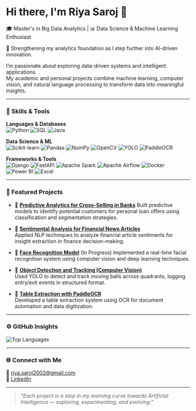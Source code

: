# Hi there, I'm Riya Saroj 👋  

🎓 Master's in Big Data Analytics | 📊 Data Science & Machine Learning Enthusiast

🌱 Strengthening my analytics foundation as I step further into AI-driven innovation.

I’m passionate about exploring data-driven systems and intelligent applications.  
My academic and personal projects combine machine learning, computer vision, and natural language processing to transform data into meaningful insights.  

---

### 🧠 Skills & Tools  

**Languages & Databases**  
![Python](https://img.shields.io/badge/Python-3776AB?logo=python&logoColor=white)
![SQL](https://img.shields.io/badge/SQL-4479A1?logo=postgresql&logoColor=white)
![Java](https://img.shields.io/badge/Java-007396?logo=openjdk&logoColor=white)

**Data Science & ML**  
![Scikit-learn](https://img.shields.io/badge/Scikit--learn-F7931E?logo=scikit-learn&logoColor=white)
![Pandas](https://img.shields.io/badge/Pandas-150458?logo=pandas&logoColor=white)
![NumPy](https://img.shields.io/badge/NumPy-013243?logo=numpy&logoColor=white)
![OpenCV](https://img.shields.io/badge/OpenCV-5C3EE8?logo=opencv&logoColor=white)
![YOLO](https://img.shields.io/badge/YOLO-00FFFF?logo=yolo&logoColor=black)
![PaddleOCR](https://img.shields.io/badge/PaddleOCR-007CFF?logo=paddlepaddle&logoColor=white)

**Frameworks & Tools**  
![Django](https://img.shields.io/badge/Django-092E20?logo=django&logoColor=white)
![FastAPI](https://img.shields.io/badge/FastAPI-009688?logo=fastapi&logoColor=white)
![Apache Spark](https://img.shields.io/badge/Apache_Spark-E25A1C?logo=apachespark&logoColor=white)
![Apache Airflow](https://img.shields.io/badge/Apache_Airflow-017CEE?logo=apacheairflow&logoColor=white)
![Docker](https://img.shields.io/badge/Docker-2496ED?logo=docker&logoColor=white)
![Power BI](https://img.shields.io/badge/Power_BI-F2C811?logo=power-bi&logoColor=black)
![Excel](https://img.shields.io/badge/Microsoft_Excel-217346?logo=microsoftexcel&logoColor=white)

---

### 📂 Featured Projects  

- 🧾 [**Predictive Analytics for Cross-Selling in Banks**](https://github.com/Ria7S/Predictive-Analytics-for-Cross-Selling-in-Banks) 
  Built predictive models to identify potential customers for personal loan offers using classification and segmentation strategies.

- 📰 [**Sentimental Analysis for Financial News Articles**](https://github.com/Ria7S/Sentimental-Analysis-for-Financial-News-Article)  
  Applied NLP techniques to analyze financial article sentiments for insight extraction in finance decision-making.

- 🧠 [**Face Recognition Model**](https://github.com/Ria7S/Face-Recognition-Model) (In Progress)
  Implemented a real-time facial recognition system using computer vision and deep learning techniques.

- 🎯 [**Object Detection and Tracking (Computer Vision)**](https://github.com/Ria7S/Object-detection-and-tracking-CV)  
  Used YOLO to detect and track moving balls across quadrants, logging entry/exit events in structured format.

- 📑 [**Table Extraction with PaddleOCR**](https://github.com/Ria7S/Table-extraction-with-PaddleOCR)  
  Developed a table extraction system using OCR for document automation and data digitization.

---

### ⚙️ GitHub Insights  

![Top Languages](https://github-readme-stats.vercel.app/api/top-langs/?username=Ria7S&layout=compact)

---

### 🌐 Connect with Me  

📧 [riya.saroj2002@gmail.com](mailto:riya.saroj2002@gmail.com)  
💼 [LinkedIn](https://www.linkedin.com/in/riya-saroj/)  

---

> *“Each project is a step in my learning curve towards Artificial Intelligence — exploring, experimenting, and evolving.”*
